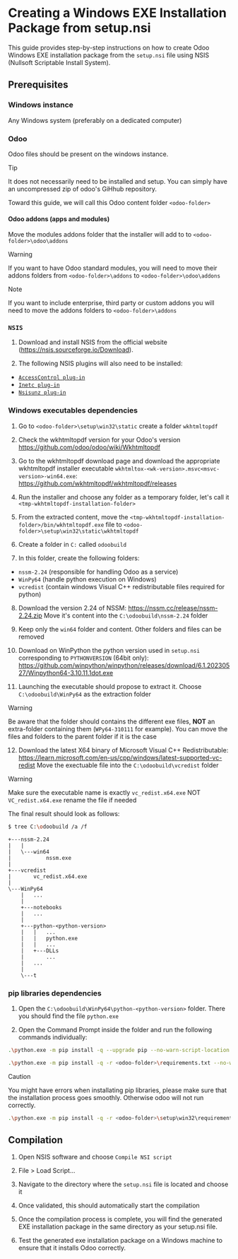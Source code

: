 # Creating a Windows EXE Installation Package from setup.nsi

This guide provides step-by-step instructions on how to create Odoo Windows EXE installation package from the `setup.nsi` file using NSIS (Nullsoft Scriptable Install System).

## Prerequisites

### Windows instance
Any Windows system (preferably on a dedicated computer)

### Odoo 
Odoo files should be present on the windows instance.
> [!TIP]
> It does not necessarily need to be installed and setup. You can simply have an uncompressed zip of odoo's GiHhub repository.

Toward this guide, we will call this Odoo content folder `<odoo-folder>`

#### Odoo addons (apps and modules)

Move the modules addons folder that the installer will add to to `<odoo-folder>\odoo\addons`

> [!WARNING]
> If you want to have Odoo standard modules, you will need to move their addons folders from `<odoo-folder>\addons` to `<odoo-folder>\odoo\addons`

> [!NOTE]
> If you want to include enterprise, third party or custom addons you will need to move the addons folders to `<odoo-folder>\addons`


### `NSIS`
1. Download and install NSIS from the official website (https://nsis.sourceforge.io/Download).

2. The following NSIS plugins will also need to be installed:
 - [`AccessControl plug-in`](https://nsis.sourceforge.io/AccessControl_plug-in)
 - [`Inetc plug-in`](https://nsis.sourceforge.io/Inetc_plug-in)
 - [`Nsisunz plug-in`](https://nsis.sourceforge.io/Nsisunz_plug-in)

### Windows executables dependencies

1. Go to `<odoo-folder>\setup\win32\static` create a folder `wkhtmltopdf` 

2. Check the wkhtmltopdf version for your Odoo's version
https://github.com/odoo/odoo/wiki/Wkhtmltopdf

3. Go to the wkhtmltopdf download page and download the appropriate wkhtmltopdf installer executable `wkhtmltox-<wk-version>.msvc<msvc-version>-win64.exe`:
https://github.com/wkhtmltopdf/wkhtmltopdf/releases

4. Run the installer and choose any folder as a temporary folder, let's call it `<tmp-wkhtmltopdf-installation-folder>`

5. From the extracted content, move the `<tmp-wkhtmltopdf-installation-folder>/bin/wkhtmltopdf.exe` file to `<odoo-folder>\setup\win32\static\wkhtmltopdf`


6. Create a folder in `C:` called `odoobuild`

7. In this folder, create the following folders:
- `nssm-2.24` (responsible for handling Odoo as a service)
- `WinPy64` (handle python execution on Windows)
- `vcredist` (contain windows Visual C++ redistributable files required for python)

8. Download the version 2.24 of NSSM:
https://nssm.cc/release/nssm-2.24.zip
Move it's content into the `C:\odoobuild\nssm-2.24` folder

9. Keep only the `win64` folder and content. Other folders and files can be removed

10. Download on WinPython the python version used in `setup.nsi` corresponding to `PYTHONVERSION` (64bit only):
https://github.com/winpython/winpython/releases/download/6.1.20230527/Winpython64-3.10.11.1dot.exe

11. Launching the executable should propose to extract it. Choose `C:\odoobuild\WinPy64` as the extraction folder

> [!WARNING]
> Be aware that the folder should contains the different exe files, **NOT** an extra-folder containing them (`WPy64-310111` for example). You can move the files and folders to the parent folder if it is the case
 
12. Download the latest X64 binary of Microsoft Visual C++ Redistributable: 
https://learn.microsoft.com/en-us/cpp/windows/latest-supported-vc-redist 
Move the exectuable file into the `C:\odoobuild\vcredist` folder

> [!WARNING]
> Make sure the executable name is exactly `vc_redist.x64.exe` NOT `VC_redist.x64.exe` rename the file if needed

The final result should look as follows:
```sh
$ tree C:\odoobuild /a /f
```

```
+---nssm-2.24
|   |   
|   \---win64
|           nssm.exe
|           
+---vcredist
|       vc_redist.x64.exe
|       
\---WinPy64
    |   ...
    |
    +---notebooks
    |   ...
    |
    +---python-<python-version>
    |   |   ...
    |   |   python.exe
    |   |   ...
    |   +---DLLs
    |       ...
    |   ...
    |
    \---t
```

### pip libraries dependencies

1. Open the `C:\odoobuild\WinPy64\python-<python-version>` folder. There you should find the file `python.exe`

2. Open the Command Prompt inside the folder and run the following commands individually:
```sh
.\python.exe -m pip install -q --upgrade pip --no-warn-script-location
```

```sh
.\python.exe -m pip install -q -r <odoo-folder>\requirements.txt --no-warn-script-location
```
> [!CAUTION] 
> You might have errors when installating pip libraries,  please make sure that the installation process goes smoothly. Otherwise odoo will not run correctly.

 ```sh
.\python.exe -m pip install -q -r <odoo-folder>\setup\win32\requirements-local-proxy.txt --no-warn-script-location
```

## Compilation

1. Open NSIS software and choose `Compile NSI script`

2. File > Load Script...

3. Navigate to the directory where the `setup.nsi` file is located and choose it

4. Once validated, this should automatically start the compilation

5. Once the compilation process is complete, you will find the generated EXE installation package in the same directory as your setup.nsi file.

6. Test the generated exe installation package on a Windows machine to ensure that it installs Odoo correctly.
